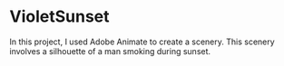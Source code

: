 # VioletSunset
In this project, I used Adobe Animate to  create a scenery. This scenery involves  a silhouette of a man smoking during sunset.
